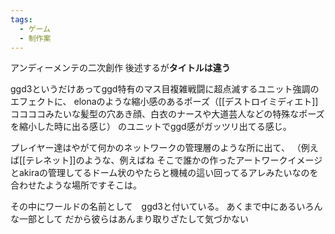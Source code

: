```yaml
---
tags:
  - ゲーム
  - 制作案
---
```

アンディーメンテの二次創作
後述するが**タイトルは違う**

ggd3というだけあってggd特有のマス目複雑戦闘に超点滅するユニット強調のエフェクトに、
elonaのような縮小感のあるポーズ（[[デストロイミディエト]]ココココみたいな髪型の穴あき顔、白衣のナースや大道芸人などの特殊なポーズを縮小した時に出る感じ）
のユニットでggd感がガッツリ出てる感じ。

プレイヤー達はやがて何かのネットワークの管理層のような所に出て、
（例えば[[テレネット]]のような、例えばね
そこで誰かの作ったアートワークイメージとakiraの管理してるドーム状のやたらと機械の這い回ってるアレみたいなのを合わせたような場所ですそこは。

その中にワールドの名前として　ggd3と付いている。
あくまで中にあるいろんな一部として
だから彼らはあんまり取りざたして気づかない